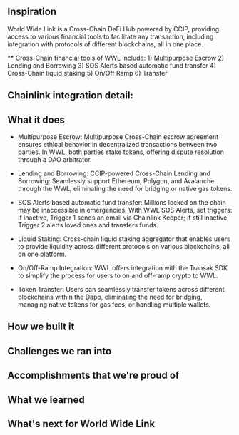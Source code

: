## Inspiration
World Wide Link is a Cross-Chain DeFi Hub powered by CCIP, providing access to various financial tools to facilitate any transaction, including integration with protocols of different blockchains, all in one place.

** Cross-Chain financial tools of WWL include: 1) Multipurpose Escrow 2) Lending and Borrowing 3) SOS Alerts based automatic fund transfer 4) Cross-Chain liquid staking 5) On/Off Ramp 6) Transfer 

## Chainlink integration detail: 


## What it does
- Multipurpose Escrow: Multipurpose Cross-Chain escrow agreement ensures ethical behavior in decentralized transactions between two parties. In WWL, both parties stake tokens, offering dispute resolution through a DAO arbitrator.

- Lending and Borrowing: CCIP-powered Cross-Chain Lending and Borrowing: Seamlessly support Ethereum, Polygon, and Avalanche through the WWL, eliminating the need for bridging or native gas tokens.

- SOS Alerts based automatic fund transfer: Millions locked on the chain may be inaccessible in emergencies. With WWL SOS Alerts, set triggers: if inactive, Trigger 1 sends an email via Chainlink Keeper; if still inactive, Trigger 2 alerts loved ones and transfers funds.

- Liquid Staking: Cross-chain liquid staking aggregator that enables users to provide liquidity across different protocols on various blockchains, all on one platform.

- On/Off-Ramp Integration: WWL offers integration with the Transak SDK to simplify the process for users to on and off-ramp crypto to WWL.

- Token Transfer: Users can seamlessly transfer tokens across different blockchains within the Dapp, eliminating the need for bridging, managing native tokens for gas fees, or handling multiple wallets.




## How we built it

## Challenges we ran into

## Accomplishments that we're proud of

## What we learned

## What's next for World Wide Link
